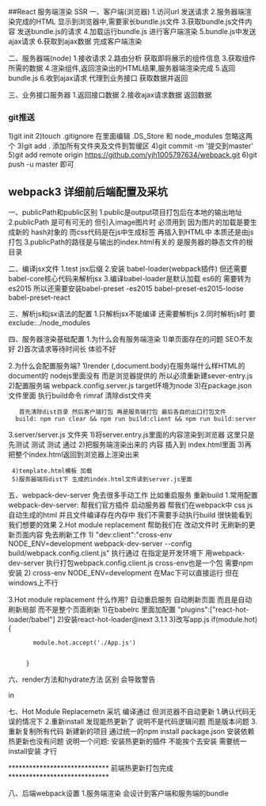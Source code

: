 
##React 服务端渲染 SSR
 一、客户端(浏览器)
    1.访问url 发送请求
    2.服务器端渲染完成的HTML 显示到浏览器中,需要家长bundle.js文件
    3.获取bundle.js文件内容 发送bundle.js的请求
    4.加载运行bundle.js 进行客户端渲染
    5.bundle.js中发送ajax请求
    6.获取到ajax数据 完成客户端渲染 

 二、服务器端(node)
    1.接收请求
    2.路由分析 获取即将展示的组件信息
    3.获取组件所需的数据
    4.渲染组件,返回渲染出的HTML结果,服务器端渲染完成
    5.返回bundle.js
    6.收到ajax请求 代理到业务接口 获取数据并返回


 三、业务接口服务器
    1.返回接口数据
    2.接收ajax请求数据 返回数据



### git推送

1)git init
2)touch .gitignore 在里面编辑 .DS_Store 和 node_modules 忽略这两个
3)git add .  添加所有文件夹及文件到暂缓区
4)git commit -m '提交到master'
5)git add remote origin https://github.com/yjh1005797634/webpack.git
6)git push -u master 即可


## webpack3 详细前后端配置及采坑
一、publicPath和public区别
    1.public是output项目打包后在本地的输出地址
    2.publicPath 是可有可无的 但引入image图片时  必须用到 因为图片的加载是要生成新的
      hash对象的 而css代码是在js中生成标签 再插入到HTML中 本质还是由js打包
    3.publicPath的路径是与输出的index.html有关的 是服务器的静态文件的根目录

二、编译jsx文件
   1.test jsx后缀
   2.安装 babel-loader(webpack插件) 但还需要babel-core核心代码来解析jsx
   3.编译babel-loader是默认加载 es6的 需要转为es2015 所以还需要安装babel-preset
     -es2015 babel-preset-es2015-loose  babel-preset-react

三、解析js和jsx语法的配置
    1.只解析jsx不能编译 还需要解析js
    2.同时解析js时  要exclude:../node_modules

四、服务器渲染基础配置
   1.为什么会有服务端渲染
     1)单页面存在的问题 SEO不友好
     2)首次请求等待时间长 体验不好

   2.为什么会配置服务端?
     1)render (<App/>,document.body)在服务端什么样HTML的document的 nodejs里面没有 而是浏览器提供的
       所以必须重新建sever-entry.js
     2)配置服务端 webpack.config.server.js target环境为node
     3)在package.json 文件里面 执行build命令
       rimraf 清除dist文件夹

       首先清除dist目录 然后客户端打包 再是服务端打包 最后各自的出口打包文件
      build: npm run clear && npm run build:client && npm run build:server

   3.server/server.js  文件夹
     1)将server.entry.js里面的内容渲染到浏览器 这里只是先测试 测试 测试 通过
     2)把服务端渲染出来的 内容 插入到 index.html里面
     3)再把整个index.html返回到浏览器上渲染出来

     4)template.html模板 加载
     5)服务器端将dist下 生成的index.html文件读到server.js里面
五、webpack-dev-server 免去很多手动工作  比如重启服务 重新build
   1.常用配置  webpack-dev-server: 帮我们官方插件 启动服务器 帮我们在webpack中 css js 自动生成的html 并且文件编译存在内存中 我们不需要手动执行build 很快能看到我们想要的效果
   2.Hot module replacement 帮助我们在 改动文件时  无刷新的更新页面内容 免去刷新工作
      1) "dev:client":"cross-env NODE_ENV=development webpack-dev-server --config build/webpack.config.client.js"
       执行通过 在指定是开发环境下 用webpack-dev-server 执行打包webpack.config.client.js
       cross-env也是一个包 需要npm安装
      2) cross-env NODE_ENV=development 在Mac下可以直接运行 但在windows上不行

   3.Hot module replacement 什么作用? 自动重启服务 自动刷新页面 而且是自动刷新局部 而不是整个页面刷新
     1)在babelrc  里面加配置
       "plugins":["react-hot-loader/babel"]
     2)安装react-hot-loader@next 3.1.1
     3)改写app.js
        if(module.hot){

           module.hot.accept('./App.js')


         }

六、render方法和hydrate方法 区别 会导致警告 <div>in</div>

七、Hot Module Replacemetn 采坑 编译通过 但浏览器不自动更新
   1.确认代码无误的情况下
   2.重新install 发现能热更新了 说明不是代码逻辑问题 而是版本问题
   3.重新复制所有代码 新建新的项目 通过统一的npm install package.json 安装依赖 热更新也没有问题
     说明一个问题: 安装热更新的插件 不能挨个去安装 需要统一install安装 才行

***************************** 前端热更新打包完成   *****************************

八、后端webpack设置
   1.服务端渲染 会设计到客户端和服务端的bundle

